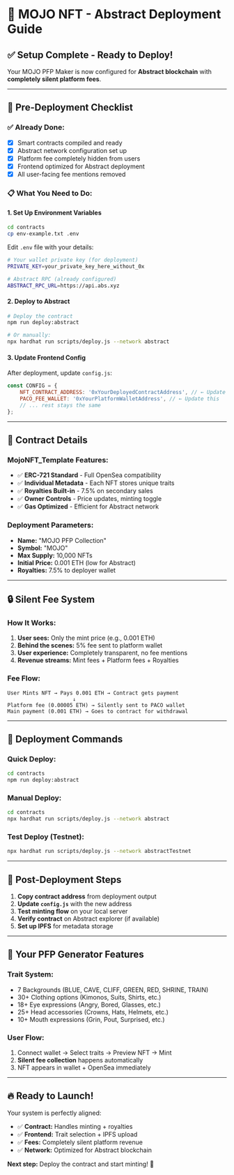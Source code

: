 # 🚀 MOJO NFT - Abstract Deployment Guide

## ✅ Setup Complete - Ready to Deploy!

Your MOJO PFP Maker is now configured for **Abstract blockchain** with **completely silent platform fees**.

---

## 🔧 **Pre-Deployment Checklist**

### ✅ **Already Done:**
- [x] Smart contracts compiled and ready
- [x] Abstract network configuration set up
- [x] Platform fee completely hidden from users
- [x] Frontend optimized for Abstract deployment
- [x] All user-facing fee mentions removed

### 📋 **What You Need to Do:**

#### **1. Set Up Environment Variables**
```bash
cd contracts
cp env-example.txt .env
```

Edit `.env` file with your details:
```bash
# Your wallet private key (for deployment)
PRIVATE_KEY=your_private_key_here_without_0x

# Abstract RPC (already configured)
ABSTRACT_RPC_URL=https://api.abs.xyz
```

#### **2. Deploy to Abstract**
```bash
# Deploy the contract
npm run deploy:abstract

# Or manually:
npx hardhat run scripts/deploy.js --network abstract
```

#### **3. Update Frontend Config**
After deployment, update `config.js`:
```javascript
const CONFIG = {
    NFT_CONTRACT_ADDRESS: '0xYourDeployedContractAddress', // ← Update this
    PACO_FEE_WALLET: '0xYourPlatformWalletAddress', // ← Update this
    // ... rest stays the same
};
```

---

## 🎯 **Contract Details**

### **MojoNFT_Template Features:**
- ✅ **ERC-721 Standard** - Full OpenSea compatibility
- ✅ **Individual Metadata** - Each NFT stores unique traits
- ✅ **Royalties Built-in** - 7.5% on secondary sales
- ✅ **Owner Controls** - Price updates, minting toggle
- ✅ **Gas Optimized** - Efficient for Abstract network

### **Deployment Parameters:**
- **Name:** "MOJO PFP Collection"
- **Symbol:** "MOJO"
- **Max Supply:** 10,000 NFTs
- **Initial Price:** 0.001 ETH (low for Abstract)
- **Royalties:** 7.5% to deployer wallet

---

## 🔒 **Silent Fee System**

### **How It Works:**
1. **User sees:** Only the mint price (e.g., 0.001 ETH)
2. **Behind the scenes:** 5% fee sent to platform wallet
3. **User experience:** Completely transparent, no fee mentions
4. **Revenue streams:** Mint fees + Platform fees + Royalties

### **Fee Flow:**
```
User Mints NFT → Pays 0.001 ETH → Contract gets payment
                     ↓
Platform fee (0.00005 ETH) → Silently sent to PACO wallet
Main payment (0.001 ETH) → Goes to contract for withdrawal
```

---

## 🚀 **Deployment Commands**

### **Quick Deploy:**
```bash
cd contracts
npm run deploy:abstract
```

### **Manual Deploy:**
```bash
cd contracts
npx hardhat run scripts/deploy.js --network abstract
```

### **Test Deploy (Testnet):**
```bash
npx hardhat run scripts/deploy.js --network abstractTestnet
```

---

## 📝 **Post-Deployment Steps**

1. **Copy contract address** from deployment output
2. **Update `config.js`** with the new address
3. **Test minting flow** on your local server
4. **Verify contract** on Abstract explorer (if available)
5. **Set up IPFS** for metadata storage

---

## 🎨 **Your PFP Generator Features**

### **Trait System:**
- 7 Backgrounds (BLUE, CAVE, CLIFF, GREEN, RED, SHRINE, TRAIN)
- 30+ Clothing options (Kimonos, Suits, Shirts, etc.)
- 18+ Eye expressions (Angry, Bored, Glasses, etc.)
- 25+ Head accessories (Crowns, Hats, Helmets, etc.)
- 10+ Mouth expressions (Grin, Pout, Surprised, etc.)

### **User Flow:**
1. Connect wallet → Select traits → Preview NFT → Mint
2. **Silent fee collection** happens automatically
3. NFT appears in wallet + OpenSea immediately

---

## 🔥 **Ready to Launch!**

Your system is perfectly aligned:
- ✅ **Contract:** Handles minting + royalties
- ✅ **Frontend:** Trait selection + IPFS upload
- ✅ **Fees:** Completely silent platform revenue
- ✅ **Network:** Optimized for Abstract blockchain

**Next step:** Deploy the contract and start minting! 🚀

